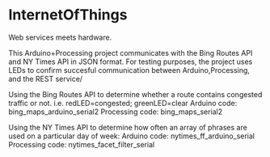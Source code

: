 InternetOfThings
================

Web services meets hardware.

This Arduino+Processing project communicates with the Bing Routes API and NY Times API in JSON format.
For testing purposes, the project uses LEDs to confirm succesful communication between Arduino,Processing, and the REST service/ 

Using the Bing Routes API to determine whether a  route contains congested traffic  or not. i.e. redLED=congested; greenLED=clear 
Arduino code: bing_maps_arduino_serial2 
Processing code: bing_maps_serial2

Using the NY Times API to determine how often an array of phrases are used on a particular day of week:
Arduino code: nytimes_ff_arduino_serial
Processing code: nytimes_facet_filter_serial

